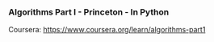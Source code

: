 ### Algorithms Part I - Princeton - In Python

Coursera: https://www.coursera.org/learn/algorithms-part1
